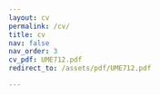 ```yaml
---
layout: cv
permalink: /cv/
title: cv
nav: false
nav_order: 3
cv_pdf: UME712.pdf
redirect_to: /assets/pdf/UME712.pdf

---
```

